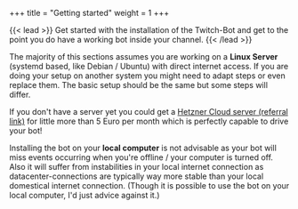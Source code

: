 +++
title = "Getting started"
weight = 1
+++

{{< lead >}}
Get started with the installation of the Twitch-Bot and get to the point you do have a working bot inside your channel.
{{< /lead >}}

The majority of this sections assumes you are working on a **Linux Server** (systemd based, like Debian / Ubuntu) with direct internet access. If you are doing your setup on another system you might need to adapt steps or even replace them. The basic setup should be the same but some steps will differ.

If you don't have a server yet you could get a [Hetzner Cloud server (referral link)](https://hetzner.cloud/?ref=843sgmhTGlwR) for little more than 5 Euro per month which is perfectly capable to drive your bot!

Installing the bot on your **local computer** is not advisable as your bot will miss events occurring when you're offline / your computer is turned off. Also it will suffer from instabilities in your local internet connection as datacenter-connections are typically way more stable than your local domestical internet connection. (Though it is possible to use the bot on your local computer, I'd just advice against it.)
